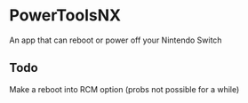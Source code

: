 # PowerToolsNX
An app that can reboot or power off your Nintendo Switch

## Todo
Make a reboot into RCM option (probs not possible for a while)
